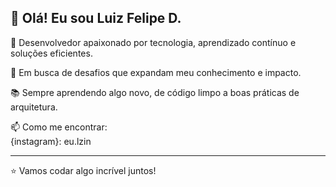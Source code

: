 ## 👋 Olá! Eu sou Luiz Felipe D.

🎯 Desenvolvedor apaixonado por tecnologia, aprendizado contínuo e soluções eficientes.

🚀 Em busca de desafios que expandam meu conhecimento e impacto.

📚 Sempre aprendendo algo novo, de código limpo a boas práticas de arquitetura.  

📫 Como me encontrar:  
{instagram}: eu.lzin

---

⭐ Vamos codar algo incrível juntos!
